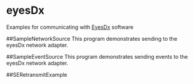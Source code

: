 # eyesDx
Examples for communicating with [EyesDx](http://www.eyesdx.com) software

##SampleNetworkSource
This program demonstrates sending to the eyesDx network adapter.

##SampleEventSource
This program demonstrates sending events to the eyesDx network adapter.

##SERetransmitExample

